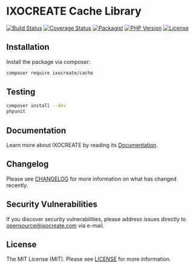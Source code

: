 # IXOCREATE Cache Library

[![Build Status](https://travis-ci.org/ixocreate/cache.svg?branch=master)](https://travis-ci.org/ixocreate/cache)
[![Coverage Status](https://coveralls.io/repos/github/ixocreate/cache/badge.svg?branch=master)](https://coveralls.io/github/ixocreate/cache?branch=master)
[![Packagist](https://img.shields.io/packagist/v/ixocreate/cache.svg)](https://packagist.org/packages/ixocreate/cache)
[![PHP Version](https://img.shields.io/packagist/php-v/ixocreate/cache.svg)](https://packagist.org/packages/ixocreate/cache)
[![License](https://img.shields.io/github/license/ixocreate/cache.svg)](LICENSE)

## Installation

Install the package via composer:

```sh
composer require ixocreate/cache
```

## Testing

```sh
composer install --dev
phpunit
```

## Documentation

Learn more about IXOCREATE by reading its [Documentation](https://ixocreate.github.io/).

## Changelog

Please see [CHANGELOG](CHANGELOG.md) for more information on what has changed recently.

## Security Vulnerabilities

If you discover security vulnerabilities, please address issues directly to opensource@ixocreate.com via e-mail.

## License

The MIT License (MIT). Please see [LICENSE](LICENSE) for more information.
